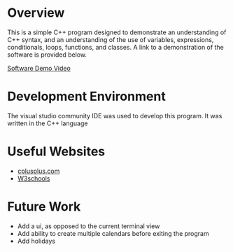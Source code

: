 # Overview

This is a simple C++ program designed to demonstrate an understanding of C++ syntax, and an understanding of the use of variables, expressions, conditionals, loops, functions, and classes. A link to a demonstration of the software is provided below.

[Software Demo Video](https://youtu.be/LXsnd41S3dw)

# Development Environment

The visual studio community IDE was used to develop this program. It was written in the C++ language

# Useful Websites

* [cplusplus.com](https://www.cplusplus.com/doc/tutorial/)
* [W3schools](https://www.w3schools.com/cpp/)

# Future Work

* Add a ui, as opposed to the current terminal view
* Add ability to create multiple calendars before exiting the program
* Add holidays